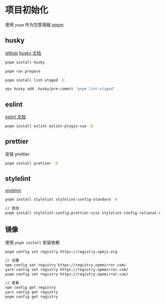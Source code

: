 # 项目初始化

使用 `pnpm` 作为包管理器
[pnpm](https://pnpm.io/installation)

## husky

[github](https://github.com/typicode/husky)
[husky 文档](https://www.git-tower.com/blog/git-hooks-husky/#post-detail)

```bash
pnpm install husky

pnpm run prepare

pnpm install lint-staged -D

npx husky add .husky/pre-commit "pnpm lint-staged"
```

## eslint

[eslint 文档](https://eslint.vuejs.org/user-guide/#installation)

```bash
pnpm install eslint eslint-plugin-vue -D
```

## prettier

安装 prettier

```bash
pnpm install prettier -D
```

## stylelint

[stylelint](https://stylelint.io/user-guide/get-started)

```bash
pnpm install stylelint stylelint-config-standard -D

// 其他
pnpm install stylelint-config-prettier-scss stylelint-config-rational-order stylelint-config-recommended-scss stylelint-config-standard-scss stylelint-config-standard-vue stylelint-order -D
```

## 镜像

使用 `pnpm install` 安装依赖

`pnpm config set registry https://registry.npmjs.org`

```bash
// 设置
npm config set registry https://registry.npmmirror.com/
yarn config set registry https://registry.npmmirror.com/
pnpm config set registry https://registry.npmmirror.com/

// 查看
npm config get registry
yarn config get registry
pnpm config get registry
```

